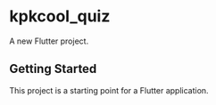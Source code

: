 # kpkcool_quiz

A new Flutter project.

## Getting Started

This project is a starting point for a Flutter application.

